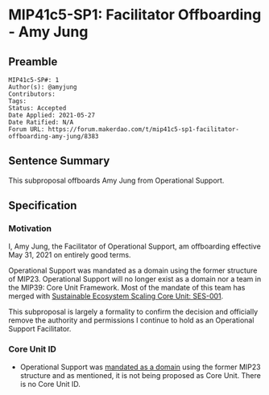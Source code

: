 # MIP41c5-SP1: Facilitator Offboarding - Amy Jung

## Preamble

```
MIP41c5-SP#: 1
Author(s): @amyjung
Contributors:
Tags:
Status: Accepted
Date Applied: 2021-05-27
Date Ratified: N/A
Forum URL: https://forum.makerdao.com/t/mip41c5-sp1-facilitator-offboarding-amy-jung/8383
```

## Sentence Summary

This subproposal offboards Amy Jung from Operational Support.

## Specification

### Motivation

I, Amy Jung, the Facilitator of Operational Support, am offboarding effective May 31, 2021 on entirely good terms.

Operational Support was mandated as a domain using the former structure of MIP23. Operational Support will no longer exist as a domain nor a team in the MIP39: Core Unit Framework. Most of the mandate of this team has merged with [Sustainable Ecosystem Scaling Core Unit: SES-001](https://forum.makerdao.com/t/operational-support-weekly-update-april-5-8-2021/7381).

This subproposal is largely a formality to confirm the decision and officially remove the authority and permissions I continue to hold as an Operational Support Facilitator.

### Core Unit ID

- Operational Support was [mandated as a domain](https://vote.makerdao.com/executive/5fbb7ab169fd97001ae7442b?network=mainnet#proposal-detail) using the former MIP23 structure and as mentioned, it is not being proposed as Core Unit. There is no Core Unit ID.